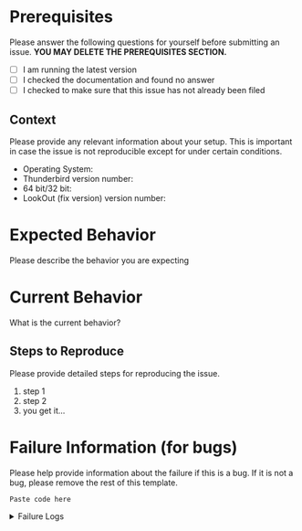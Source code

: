 # Prerequisites

Please answer the following questions for yourself before submitting an issue. **YOU MAY DELETE THE PREREQUISITES SECTION.**

- [ ] I am running the latest version
- [ ] I checked the documentation and found no answer
- [ ] I checked to make sure that this issue has not already been filed

## Context

Please provide any relevant information about your setup. This is important in case the issue is not reproducible except for under certain conditions.

* Operating System:
* Thunderbird version number:
* 64 bit/32 bit:
* LookOut (fix version) version number:

# Expected Behavior

Please describe the behavior you are expecting

# Current Behavior

What is the current behavior?

## Steps to Reproduce

Please provide detailed steps for reproducing the issue.

1. step 1
2. step 2
3. you get it...

# Failure Information (for bugs)

Please help provide information about the failure if this is a bug. If it is not a bug, please remove the rest of this template.

```
Paste code here
```

<details>
<summary>Failure Logs</summary>

```
Paste Logs here
```
</details>
